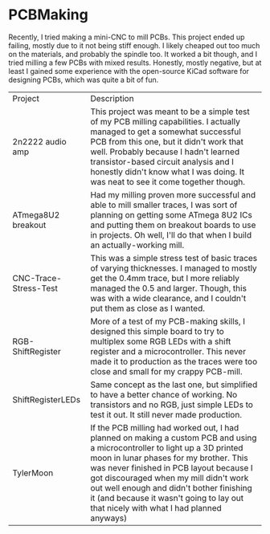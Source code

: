 # PCBMaking

Recently, I tried making a mini-CNC to mill PCBs. This project ended up failing, mostly due to it not being stiff enough. I likely cheaped out too much on the materials, and probably the spindle too. It worked a bit though, and I tried milling a few PCBs with mixed results. Honestly, mostly negative, but at least I gained some experience with the open-source KiCad software for designing PCBs, which was quite a bit of fun.

<table>
    <tr>
        <td>Project</td>
        <td>Description</td>
    </tr>
    <tr>
        <td>2n2222 audio amp</td>
        <td>This project was meant to be a simple test of my PCB milling capabilities. I actually managed to get a somewhat successful PCB from this one, but it didn't work that well. Probably because I hadn't learned transistor-based circuit analysis and I honestly didn't know what I was doing. It was neat to see it come together though.</td>
    </tr>
    <tr>
        <td>ATmega8U2 breakout</td>
        <td>Had my milling proven more successful and able to mill smaller traces, I was sort of planning on getting some ATmega 8U2 ICs and putting them on breakout boards to use in projects. Oh well, I'll do that when I build an actually-working mill.</td>
    </tr>
    <tr>
        <td>CNC-Trace-Stress-Test</td>
        <td>This was a simple stress test of basic traces of varying thicknesses. I managed to mostly get the 0.4mm trace, but I more reliably managed the 0.5 and larger. Though, this was with a wide clearance, and I couldn't put them as close as I wanted.</td>
    </tr>
    <tr>
        <td>RGB-ShiftRegister</td>
        <td>More of a test of my PCB-making skills, I designed this simple board to try to multiplex some RGB LEDs with a shift register and a microcontroller. This never made it to production as the traces were too close and small for my crappy PCB-mill.</td>
    </tr>
    <tr>
        <td>ShiftRegisterLEDs</td>
        <td>Same concept as the last one, but simplified to have a better chance of working. No transistors and no RGB, just simple LEDs to test it out. It still never made production.</td>
    </tr>
    <tr>
        <td>TylerMoon</td>
        <td>If the PCB milling had worked out, I had planned on making a custom PCB and using a microcontroller to light up a 3D printed moon in lunar phases for my brother. This was never finished in PCB layout because I got discouraged when my mill didn't work out well enough and didn't bother finishing it (and because it wasn't going to lay out that nicely with what I had planned anyways)</td>
    </tr>
</table>